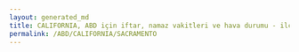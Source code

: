 ```yaml
---
layout: generated_md
title: CALIFORNIA, ABD için iftar, namaz vakitleri ve hava durumu - ilçe/eyalet seç
permalink: /ABD/CALIFORNIA/SACRAMENTO
---
```


<script type="text/javascript">
  var country = ABD;
  var city = CALIFORNIA;
  var state = SACRAMENTO;
  var lat = 72;
  var lon = 21;
</script>
